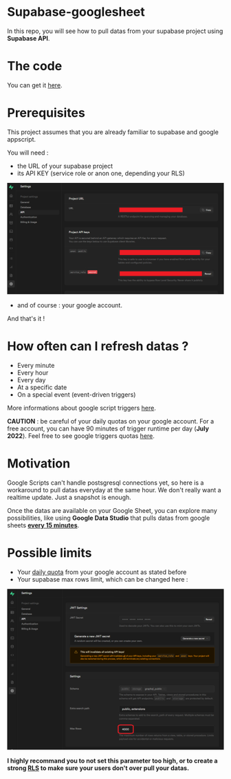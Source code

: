 # Supabase-googlesheet
In this repo, you will see how to pull datas from your supabase project using **Supabase API**.

# The code
You can get it [here](src/code.gs).

# Prerequisites
This project assumes that you are already familiar to supabase and google appscript.   


You will need :
- the URL of your supabase project
- its API KEY (service role or anon one, depending your RLS)

![supabase-project-details.png](img/supabase-project-details.png)

- and of course : your google account.

And that's it !

# How often can I refresh datas ?
- Every minute
- Every hour
- Every day
- At a specific date
- On a special event (event-driven triggers)
 
More informations about google script triggers [here](https://developers.google.com/apps-script/guides/triggers/installable).

**CAUTION** : be careful of your daily quotas on your google account. For a free account, you can have 90 minutes of trigger runtime per day (**July 2022**). Feel free to see google triggers quotas [here](https://developers.google.com/apps-script/guides/services/quotas).

# Motivation
Google Scripts can't handle postsgresql connections yet, so here is a workaround to pull datas everyday at the same hour. We don't really want a realtime update. Just a snapshot is enough.   

Once the datas are available on your Google Sheet, you can explore many possibilities, like using **Google Data Studio** that pulls datas from google sheets **[every 15 minutes](https://support.google.com/datastudio/answer/7020039?hl=en#zippy=%2Cin-this-article%2Cdata-refresh-rates-by-connector)**. 


# Possible limits
- Your [daily quota](https://developers.google.com/apps-script/guides/services/quotas) from your google account as stated before
- Your supabase max rows limit, which can be changed here :

![max-rows-supabase-api.png](img/max-rows-supabase-api.png)

**I highly recommand you to not set this parameter too high, or to create a strong [RLS](https://supabase.com/docs/guides/auth/row-level-security) to make sure your users don't over pull your datas.**

